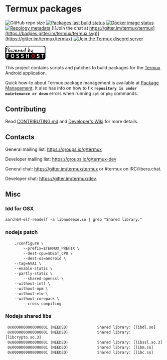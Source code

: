 # Termux packages

![GitHub repo size](https://img.shields.io/github/repo-size/termux/termux-packages)
[![Packages last build status](https://github.com/termux/termux-packages/workflows/Packages/badge.svg)](https://github.com/termux/termux-packages/actions)
[![Docker image status](https://github.com/termux/termux-packages/workflows/Docker%20image/badge.svg)](https://hub.docker.com/r/termux/package-builder)
[![Repology metadata](https://github.com/termux/repology-metadata/workflows/Repology%20metadata/badge.svg)](https://repology.org/repository/termux)
[![Join the chat at https://gitter.im/termux/termux](https://badges.gitter.im/termux/termux.svg)](https://gitter.im/termux/termux)
[![Join the Termux discord server](https://img.shields.io/discord/641256914684084234.svg?label=&logo=discord&logoColor=ffffff&color=5865F2)](https://discord.gg/HXpF69X)

<img src=".github/static/powered-by-fosshost.png" alt="Powered by FossHost" width="128px"></img>

This project contains scripts and patches to build packages for the [Termux](https://github.com/termux/termux-app)
Android application.

Quick how-to about Termux package management is available at [Package Management](https://github.com/termux/termux-packages/wiki/Package-Management). It also has info on how to fix **`repository is under maintenance or down`** errors when running `apt` or `pkg` commands.

## Contributing

Read [CONTRIBUTING.md](/CONTRIBUTING.md) and [Developer's Wiki](https://github.com/termux/termux-packages/wiki) for more details.

## Contacts

General mailing list: https://groups.io/g/termux

Developer mailing list: https://groups.io/g/termux-dev

General chat: https://gitter.im/termux/termux or #termux on IRC/libera.chat.

Developer chat: https://gitter.im/termux/dev.

## Misc

### ldd for OSX

```
aarch64-elf-readelf -a libnodeexe.so | grep "Shared library:"
```

### nodejs patch
```
	./configure \
		--prefix=$TERMUX_PREFIX \
		--dest-cpu=$DEST_CPU \
		--dest-os=android \
    --tag=AVA1 \
    --enable-static \
    --partly-static \
		--shared-openssl \
    --without-intl \
    --without-npm \
    --without-etw \
    --without-corepack \
		--cross-compiling
```

### Nodejs shared libs

```
 0x0000000000000001 (NEEDED)             Shared library: [libdl.so]
 0x0000000000000001 (NEEDED)             Shared library: [libcrypto.so.3]
 0x0000000000000001 (NEEDED)             Shared library: [libssl.so.3]
 0x0000000000000001 (NEEDED)             Shared library: [libm.so]
 0x0000000000000001 (NEEDED)             Shared library: [libc.so]
```
